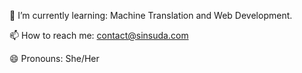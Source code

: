 🌱 I’m currently learning: Machine Translation and Web Development.

📫 How to reach me: contact@sinsuda.com

😄 Pronouns: She/Her
